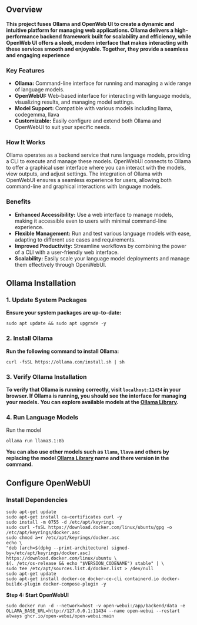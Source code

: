 <h2>Overview</h2>
<strong>This project fuses Ollama and OpenWeb UI to create a dynamic and intuitive platform for managing web applications. Ollama delivers a high-performance backend framework built for scalability and efficiency, while OpenWeb UI offers a sleek, modern interface that makes interacting with these services smooth and enjoyable. Together, they provide a seamless and engaging experience</strong>

<h3>Key Features</h3>
<ul>
    <li><strong>Ollama:</strong> Command-line interface for running and managing a wide range of language models.</li>
    <li><strong>OpenWebUI:</strong> Web-based interface for interacting with language models, visualizing results, and managing model settings.</li>
    <li><strong>Model Support:</strong> Compatible with various models including llama, codegemma, llava </li>
    <li><strong>Customizable:</strong> Easily configure and extend both Ollama and OpenWebUI to suit your specific needs.</li>
</ul>

<h3>How It Works</h3>
<p>Ollama operates as a backend service that runs language models, providing a CLI to execute and manage these models. OpenWebUI connects to Ollama to offer a graphical user interface where you can interact with the models, view outputs, and adjust settings. The integration of Ollama with OpenWebUI ensures a seamless experience for users, allowing both command-line and graphical interactions with language models.</p>

<h3>Benefits</h3>
<ul>
    <li><strong>Enhanced Accessibility:</strong> Use a web interface to manage models, making it accessible even to users with minimal command-line experience.</li>
    <li><strong>Flexible Management:</strong> Run and test various language models with ease, adapting to different use cases and requirements.</li>
    <li><strong>Improved Productivity:</strong> Streamline workflows by combining the power of a CLI with a user-friendly web interface.</li>
    <li><strong>Scalability:</strong> Easily scale your language model deployments and manage them effectively through OpenWebUI.</li>
</ul>

<h2>Ollama Installation</h2>

<h3>1. Update System Packages</h3>
<strong>Ensure your system packages are up-to-date:</strong>
<pre><code>sudo apt update && sudo apt upgrade -y</code></pre>

<h3>2. Install Ollama</h3>
<strong>Run the following command to install Ollama:</strong>
<pre><code>curl -fsSL https://ollama.com/install.sh | sh</code></pre>

<h3>3. Verify Ollama Installation</h3>
<strong>To verify that Ollama is running correctly, visit <code>localhost:11434</code> in your browser. If Ollama is running, you should see the interface for managing your models.</strong>
<strong>You can explore available models at the <a href="https://ollama.com/library">Ollama Library</a>.</strong>

<h3>4. Run Language Models</h3>
<p> Run the model</p>
<pre><code>ollama run llama3.1:8b</code></pre>
<strong>You can also use other models such as <code>llama</code>, <code>llava</code> and others by replacing the model <a href="https://ollama.com/library">Ollama Library</a> name and there version in the command.</strong>


<h2><strong>Configure OpenWebUI</strong></h2>

<h3>Install Dependencies</h3>
<pre><code>sudo apt-get update
sudo apt-get install ca-certificates curl -y
sudo install -m 0755 -d /etc/apt/keyrings
sudo curl -fsSL https://download.docker.com/linux/ubuntu/gpg -o /etc/apt/keyrings/docker.asc
sudo chmod a+r /etc/apt/keyrings/docker.asc
echo \
"deb [arch=$(dpkg --print-architecture) signed-by=/etc/apt/keyrings/docker.asc] https://download.docker.com/linux/ubuntu \
$(. /etc/os-release && echo "$VERSION_CODENAME") stable" | \
sudo tee /etc/apt/sources.list.d/docker.list > /dev/null
sudo apt-get update
sudo apt-get install docker-ce docker-ce-cli containerd.io docker-buildx-plugin docker-compose-plugin -y
</code></pre>

<p><strong>Step 4: Start OpenWebUI</strong></p>
<pre><code>sudo docker run -d --network=host -v open-webui:/app/backend/data -e OLLAMA_BASE_URL=http://127.0.0.1:11434 --name open-webui --restart always ghcr.io/open-webui/open-webui:main
</code></pre>
